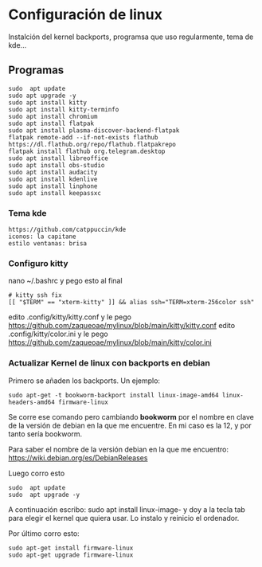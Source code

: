 # Configuración de linux
Instalción del kernel backports, programsa que uso regularmente, tema de  kde...

## Programas
```
sudo  apt update
sudo apt upgrade -y
sudo apt install kitty
sudo apt install kitty-terminfo
sudo apt install chromium
sudo apt install flatpak
sudo apt install plasma-discover-backend-flatpak
flatpak remote-add --if-not-exists flathub https://dl.flathub.org/repo/flathub.flatpakrepo
flatpak install flathub org.telegram.desktop
sudo apt install libreoffice
sudo apt install obs-studio
sudo apt install audacity
sudo apt install kdenlive
sudo apt install linphone
sudo apt install keepassxc
```


### Tema kde
```
https://github.com/catppuccin/kde
iconos: la capitane
estilo ventanas: brisa
```


### Configuro kitty
nano ~/.bashrc
y pego esto al final
```
# kitty ssh fix
[[ "$TERM" == "xterm-kitty" ]] && alias ssh="TERM=xterm-256color ssh"
```
edito .config/kitty/kitty.conf y le pego https://github.com/zaqueoae/mylinux/blob/main/kitty/kitty.conf
edito .config/kitty/color.ini y le pego https://github.com/zaqueoae/mylinux/blob/main/kitty/color.ini

### Actualizar Kernel de linux con backports en debian
Primero se añaden los backports. Un ejemplo: 
```
sudo apt-get -t bookworm-backport install linux-image-amd64 linux-headers-amd64 firmware-linux
```
Se corre ese comando pero cambiando **bookworm** por el nombre en clave de la versión de debian en la que me encuentre. En mi caso es la 12, y por tanto sería bookworm.

Para saber el nombre de la versión debian en la que me encuentro: https://wiki.debian.org/es/DebianReleases

Luego corro esto
```
sudo  apt update
sudo  apt upgrade -y
```

A continuación escribo: sudo apt install linux-image-   y doy a la tecla tab para elegir el kernel que quiera usar. Lo instalo y reinicio el ordenador.

Por último corro esto:

```
sudo apt-get install firmware-linux
sudo apt-get upgrade firmware-linux
```
